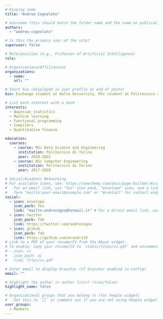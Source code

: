 ```yaml
---
# Display name
title: "Andrea Cognolato"

# Username (this should match the folder name and the name on publications)
authors:
  - "andrea-cognolato"

# Is this the primary user of the site?
superuser: false

# Role/position (e.g., Professor of Artificial Intelligence)
role:

# Organizations/Affiliations
organizations:
  - name:
    url: ""

# Short bio (displayed in user profile at end of posts)
bio: Exchange student at Aalto University. MSc student at Politecnico di Torino in Data Science and Engineering.

# List each interest with a dash
interests:
  - Bayesian statistics
  - Machine learning
  - Functional programming
  - Compilers
  - Quantitative finance

education:
  courses:
    - course: MSc Data Science and Engineering
      institution: Politecnico di Torino
      year: 2020-2022
    - course: BSc Computer Engineering
      institution: Politecnico di Torino
      year: 2017-2020

# Social/Academic Networking
# For available icons, see: https://wowchemy.com/docs/page-builder/#icons
#   For an email link, use "fas" icon pack, "envelope" icon, and a link in the
#   form "mailto:your-email@example.com" or "#contact" for contact widget.
social:
  - icon: envelope
    icon_pack: fas
    link: "mailto:andrecogno@hotmail.it" # For a direct email link, use "mailto:test@example.org".
  - icon: twitter
    icon_pack: fab
    link: https://twitter.com/andrecogno
  - icon: github
    icon_pack: fab
    link: https://github.com/mrandri19
# Link to a PDF of your resume/CV from the About widget.
# To enable, copy your resume/CV to `static/files/cv.pdf` and uncomment the lines below.
# - icon: cv
#   icon_pack: ai
#   link: files/cv.pdf

# Enter email to display Gravatar (if Gravatar enabled in Config)
email: ""

# Highlight the author in author lists? (true/false)
highlight_name: false

# Organizational groups that you belong to (for People widget)
#   Set this to `[]` or comment out if you are not using People widget.
user_groups:
  - Members
---
```

